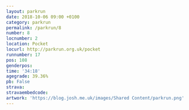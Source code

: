 ```yaml
---
layout: parkrun
date: 2018-10-06 09:00 +0100
category: parkrun
permalink: /parkrun/8
number: 8
locnumber: 2
location: Pocket
locurl: http://parkrun.org.uk/pocket
runnumber: 17
pos: 108
genderpos: 
time: '34:18'
agegrade: 39.36%
pb: False
strava: 
stravaembedcode:
artwork: 'https://blog.josh.me.uk/images/Shared Content/parkrun.png'
---
```


